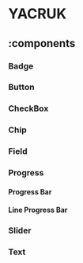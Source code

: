 # YACRUK

## :components

### Badge

### Button

### CheckBox

### Chip

### Field

### Progress

#### Progress Bar

#### Line Progress Bar

### Slider 

### Text